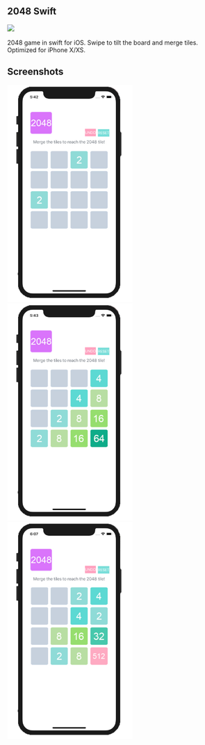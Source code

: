 ## 2048 Swift

<img src="/Screenshots/TipIcon.png"/> 


2048 game in swift for iOS. Swipe to tilt the board and merge tiles. Optimized for iPhone X/XS.

## Screenshots
<img src="/Screenshots/screenshot0.jpg" height="500px"/> <img src="/Screenshots/screenshot1.jpg" height="500px"/> <img src="/Screenshots/screenshot2.jpg" height="500px"/>

